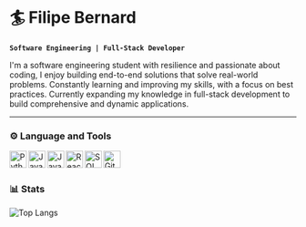 # 🏄 Filipe Bernard

**`Software Engineering | Full-Stack Developer`**

I'm a software engineering student with resilience and passionate about coding, I enjoy building end-to-end solutions that solve real-world problems. Constantly learning and improving my skills, with a focus on best practices. Currently expanding my knowledge in full-stack development to build comprehensive and dynamic applications.

---

### ⚙️ Language and Tools
<img align="left" alt="Python" width="30px" src="https://cdn.jsdelivr.net/gh/devicons/devicon@latest/icons/python/python-original.svg">
<img align="left" alt="Java" width="30px" src="https://cdn.jsdelivr.net/gh/devicons/devicon@latest/icons/java/java-original.svg">
<img align="left" alt="JavaScript" width="30px" src="https://cdn.jsdelivr.net/gh/devicons/devicon@latest/icons/javascript/javascript-original.svg">
<img align="left" alt="React" width="30px" src="https://cdn.jsdelivr.net/gh/devicons/devicon@latest/icons/react/react-original.svg">
<img align="left" alt="SQLdeveloper" width="30px" src="https://cdn.jsdelivr.net/gh/devicons/devicon@latest/icons/sqldeveloper/sqldeveloper-original.svg">
<img align="left" alt="Git" width="30px" src="https://cdn.jsdelivr.net/gh/devicons/devicon@latest/icons/git/git-original.svg">

&nbsp;

#

### 📊 Stats

![Top Langs](https://github-readme-stats.vercel.app/api/top-langs/?username=filipenvd&layout=donut)
